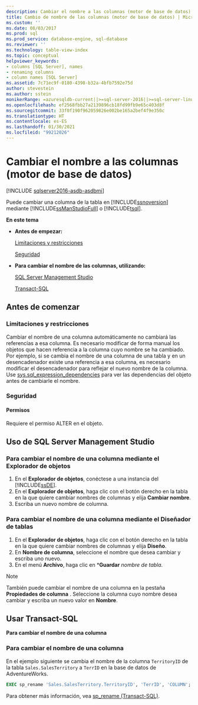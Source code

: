 ```yaml
---
description: Cambiar el nombre a las columnas (motor de base de datos)
title: Cambio de nombre de las columnas (motor de base de datos) | Microsoft Docs
ms.custom: ''
ms.date: 08/03/2017
ms.prod: sql
ms.prod_service: database-engine, sql-database
ms.reviewer: ''
ms.technology: table-view-index
ms.topic: conceptual
helpviewer_keywords:
- columns [SQL Server], names
- renaming columns
- column names [SQL Server]
ms.assetid: 7c71ec9f-0180-4398-b32a-4bfb7592e75d
author: stevestein
ms.author: sstein
monikerRange: =azuresqldb-current||>=sql-server-2016||>=sql-server-linux-2017||=azuresqldb-mi-current
ms.openlocfilehash: ef2568fbb27a2139896cb18fd99fb9e65c403d8f
ms.sourcegitcommit: 33f0f190f962059826e002be165a2bef4f9e350c
ms.translationtype: HT
ms.contentlocale: es-ES
ms.lasthandoff: 01/30/2021
ms.locfileid: "99212026"
---
```

# <a name="rename-columns-database-engine"></a>Cambiar el nombre a las columnas (motor de base de datos)


[!INCLUDE [sqlserver2016-asdb-asdbmi](../../includes/applies-to-version/sqlserver2016-asdb-asdbmi.md)]

Puede cambiar una columna de la tabla en [!INCLUDE[ssnoversion](../../includes/ssnoversion-md.md)] mediante [!INCLUDE[ssManStudioFull](../../includes/ssmanstudiofull-md.md)] o [!INCLUDE[tsql](../../includes/tsql-md.md)].

**En este tema**

- **Antes de empezar:**

   [Limitaciones y restricciones](#Restrictions)

   [Seguridad](#Security)

- **Para cambiar el nombre de las columnas, utilizando:**

   [SQL Server Management Studio](#SSMSProcedure)

   [Transact-SQL](#TsqlProcedure)

## <a name="before-you-begin"></a><a name="BeforeYouBegin"></a> Antes de comenzar

### <a name="limitations-and-restrictions"></a><a name="Restrictions"></a> Limitaciones y restricciones

Cambiar el nombre de una columna automáticamente no cambiará las referencias a esa columna. Es necesario modificar de forma manual los objetos que hacen referencia a la columna cuyo nombre se ha cambiado. Por ejemplo, si se cambia el nombre de una columna de una tabla y en un desencadenador existe una referencia a esa columna, es necesario modificar el desencadenador para reflejar el nuevo nombre de la columna. Use [sys.sql_expression_dependencies](../../relational-databases/system-catalog-views/sys-sql-expression-dependencies-transact-sql.md) para ver las dependencias del objeto antes de cambiarle el nombre.

### <a name="security"></a><a name="Security"></a> Seguridad

#### <a name="permissions"></a><a name="Permissions"></a> Permisos

Requiere el permiso ALTER en el objeto.

## <a name="using-sql-server-management-studio"></a><a name="SSMSProcedure"></a> Uso de SQL Server Management Studio

### <a name="to-rename-a-column-using-object-explorer"></a>Para cambiar el nombre de una columna mediante el Explorador de objetos

1. En el **Explorador de objetos**, conéctese a una instancia del [!INCLUDE[ssDE](../../includes/ssde-md.md)].
2. En el **Explorador de objetos**, haga clic con el botón derecho en la tabla en la que quiere cambiar nombres de columnas y elija **Cambiar nombre**.
3. Escriba un nuevo nombre de columna.

### <a name="to-rename-a-column-using-table-designer"></a>Para cambiar el nombre de una columna mediante el Diseñador de tablas

1. En el **Explorador de objetos**, haga clic con el botón derecho en la tabla en la que quiere cambiar nombres de columnas y elija **Diseño**.
2. En **Nombre de columna**, seleccione el nombre que desea cambiar y escriba uno nuevo.
3. En el menú **Archivo**, haga clic en ***Guardar** _nombre de tabla_.

> [!NOTE]
> También puede cambiar el nombre de una columna en la pestaña **Propiedades de columna** . Seleccione la columna cuyo nombre desea cambiar y escriba un nuevo valor en **Nombre**.

## <a name="using-transact-sql"></a><a name="TsqlProcedure"></a> Usar Transact-SQL

**Para cambiar el nombre de una columna**

### <a name="to-rename-a-column"></a>Para cambiar el nombre de una columna

En el ejemplo siguiente se cambia el nombre de la columna `TerritoryID` de la tabla `Sales.SalesTerritory` a `TerrID` en la base de datos de AdventureWorks.

```sql
EXEC sp_rename 'Sales.SalesTerritory.TerritoryID', 'TerrID', 'COLUMN';
```

Para obtener más información, vea [sp_rename &#40;Transact-SQL&#41;](../../relational-databases/system-stored-procedures/sp-rename-transact-sql.md).
